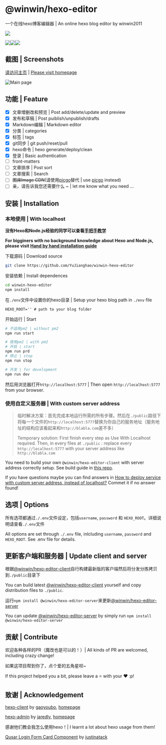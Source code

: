 # @winwin/hexo-editor

一个在线hexo博客编辑器 | An online hexo blog editor by winwin2011

<img src="https://img.shields.io/github/package-json/v/yujianghao/winwin-hexo-editor?style=flat-square"><br/>

<img src="https://img.shields.io/npm/v/@winwin/hexo-editor-client?label=%40winwin%2Fhexo-editor-client&style=flat-square"><img src="https://img.shields.io/npm/v/@winwin/hexo-editor-server?label=%40winwin%2Fhexo-editor-server&style=flat-square"><img src="https://img.shields.io/npm/v/@winwin/hexo-editor-sdk?label=%40winwin%2Fhexo-editor-sdk&style=flat-square">

## 截图 | Screenshots

[请访问主页](https://winwin_2011.gitee.io/winwin-hexo-editor/) | [Please visit homepage](https://yujianghao.github.io/winwin-hexo-editor/)

![Main page](https://cdn.yujianghao.cn/Zc8QgOwVQQrsmCVp.png)

## 功能 | Feature

- [x] 文章增删改和预览 | Post add/delete/update and preview
- [x] 发布和草稿 | Post puiblish/unpublish/drafts
- [x] Markdown编辑 | Markdown editor
- [x] 分类 | categories
- [x] 标签 | tags
- [x] git同步 | git push/reset/pull
- [x] hexo命令 | hexo generate/deploy/clean
- [x] 登录 | Basic authentication
- [ ] front-matters
- [ ] 文章排序 | Post sort
- [ ] 文章搜索 | Search
- [ ] ~~图床Image CDN~~(请使用[picgo](https://picgo.github.io/PicGo-Doc/zh/guide/)替代 | use [picgo](https://picgo.github.io/PicGo-Doc/zh/guide/) instead)
- [ ] 亲，请告诉我您还需要什么 ~ | let me know what you need ...

## 安装 | Installation

### 本地使用 | With localhost

**没有Hexo和Node.js经验的同学可以查看[手把手教学](http://blog.yujianghao.cn/2020/03/16/rv13LtBZuoRgOPWy/)**

**For bigginers with no background knowledge about Hexo and Node.js, please visit [Hand by hand installation guide](http://blog.yujianghao.cn/2020/03/16/rv13LtBZuoRgOPWy/)**

下载源码 | Download source

```bash
git clone https://github.com/YuJianghao/winwin-hexo-editor
```

安装依赖 | Install dependences

```bash
cd winwin-hexo-editor
npm install
```

在`./env`文件中设置你的hexo目录 | Setup your hexo blog path in `./env` file

```.env
HEXO_ROOT='' # path to your blog folder
```

开始运行 | Start

```bash
# 不适用pm2 | without pm2
npm run start

# 使用pm2 | with pm2
# 开启 | start
npm run prd
# 停止 | stop
npm run stop

# 开发 | for development
npm run dev
```

然后用浏览器打开`http://localhost:5777` | Then open `http://localhost:5777` from your browser.

### 使用自定义服务器 | With custom server address

> 临时解决方案：首先完成本地运行所需的所有步骤。然后在`./public`路径下将每一个文件的`http://localhost:5777`替换为你自己的服务地址（服务地址的结构应该看起来和`http://blabla.com`差不多）
>
> Temporary solution: First finish every step as Use With Localhost required. Then, in every files at `./public` : replace every `http://localhost:5777` with your server address like `http://blabla.com`

You need to build your own `@winwin/hexo-editor-client` with server address correctly setup. See build guide in [this repo](https://github.com/YuJianghao/winwin-hexo-editor-client).

If you have questions maybe you can find answers in [How to deploy service with custom server address, instead of localhost?](https://github.com/YuJianghao/winwin-hexo-editor/issues/1) Commet it if no answer found!


## 选项 | Options

所有选项都通过`./.env`文件设定，包括`username`, `password` 和 `HEXO_ROOT`。详细说明请查看`./.env`文件

All options are set through `./.env` file, inlcluding `username`, `password` and `HEXO_ROOT`. See .env file for details.

## 更新客户端和服务器 | Update client and server

根据[@winwin/hexo-editor-client](https://github.com/YuJianghao/winwin-hexo-editor-client)自行构建最新版的客户端然后将分发分拣拷贝到`./public`目录下

You can build latest [@winwin/hexo-editor-client](https://github.com/YuJianghao/winwin-hexo-editor-client) yourself and copy distribution files to `./public`.

运行`npm install @winwin/hexo-editor-server`来更新[@winwin/hexo-editor-server](https://github.com/YuJianghao/winwin-hexo-editor-client)

You can update [@winwin/hexo-editor-server](https://github.com/YuJianghao/winwin-hexo-editor-client) by simply run `npm install @winwin/hexo-editor-server`

## 贡献 | Contribute

欢迎各种各样的PR（魔改也是可以的！）| All kinds of PR are welcomed, including crazy change!

如果这项目帮到你了，点个爱的五角星呗~

If this project helped you a bit, please leave a ⭐ with your ❤ :p!

## 致谢 | Acknowledgement

[hexo-client](https://github.com/gaoyoubo/hexo-client) by [gaoyoubo](https://github.com/gaoyoubo), [homepage](https://www.mspring.org/tags/HexoClient/)

[hexo-admin](https://github.com/jaredly/hexo-admin) by [jaredly](https://github.com/jaredly), [homepage](https://jaredforsyth.com/hexo-admin/)

感谢他们教会我怎么使用hexo！| I learnt a lot about hexo usage from them!

[Qusar Login Form Card Component](https://gist.github.com/justinatack/39ec7f37064b2e9fa61fbd450cba3826) by [justinatack](https://gist.github.com/justinatack/)
